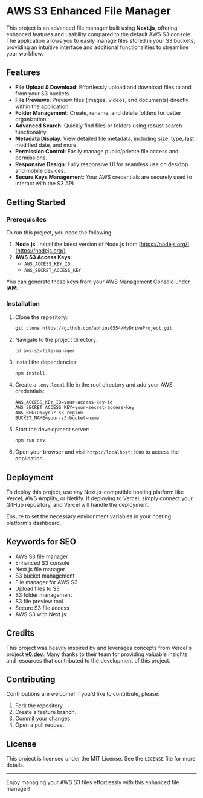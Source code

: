 # AWS S3 Enhanced File Manager

This project is an advanced file manager built using **Next.js**, offering enhanced features and usability compared to the default AWS S3 console. The application allows you to easily manage files stored in your S3 buckets, providing an intuitive interface and additional functionalities to streamline your workflow.

## Features

- **File Upload & Download**: Effortlessly upload and download files to and from your S3 buckets.
- **File Previews**: Preview files (images, videos, and documents) directly within the application.
- **Folder Management**: Create, rename, and delete folders for better organization.
- **Advanced Search**: Quickly find files or folders using robust search functionality.
- **Metadata Display**: View detailed file metadata, including size, type, last modified date, and more.
- **Permission Control**: Easily manage public/private file access and permissions.
- **Responsive Design**: Fully responsive UI for seamless use on desktop and mobile devices.
- **Secure Keys Management**: Your AWS credentials are securely used to interact with the S3 API.

## Getting Started

### Prerequisites

To run this project, you need the following:

1. **Node.js**: Install the latest version of Node.js from [https://nodejs.org/](https://nodejs.org/).
2. **AWS S3 Access Keys**:
   - `AWS_ACCESS_KEY_ID`
   - `AWS_SECRET_ACCESS_KEY`

You can generate these keys from your AWS Management Console under **IAM**.

### Installation

1. Clone the repository:

   ```bash
   git clone https://github.com/abhins0554/MyDriveProject.git
   ```

2. Navigate to the project directory:

   ```bash
   cd aws-s3-file-manager
   ```

3. Install the dependencies:

   ```bash
   npm install
   ```

4. Create a `.env.local` file in the root directory and add your AWS credentials:

   ```env
   AWS_ACCESS_KEY_ID=your-access-key-id
   AWS_SECRET_ACCESS_KEY=your-secret-access-key
   AWS_REGION=your-s3-region
   BUCKET_NAME=your-s3-bucket-name
   ```

5. Start the development server:

   ```bash
   npm run dev
   ```

6. Open your browser and visit `http://localhost:3000` to access the application.

## Deployment

To deploy this project, use any Next.js-compatible hosting platform like Vercel, AWS Amplify, or Netlify. If deploying to Vercel, simply connect your GitHub repository, and Vercel will handle the deployment.

Ensure to set the necessary environment variables in your hosting platform's dashboard.

## Keywords for SEO

- AWS S3 file manager
- Enhanced S3 console
- Next.js file manager
- S3 bucket management
- File manager for AWS S3
- Upload files to S3
- S3 folder management
- S3 file preview tool
- Secure S3 file access
- AWS S3 with Next.js

## Credits

This project was heavily inspired by and leverages concepts from Vercel's project **[v0.dev](https://v0.dev)**. Many thanks to their team for providing valuable insights and resources that contributed to the development of this project.

## Contributing

Contributions are welcome! If you'd like to contribute, please:

1. Fork the repository.
2. Create a feature branch.
3. Commit your changes.
4. Open a pull request.

## License

This project is licensed under the MIT License. See the `LICENSE` file for more details.

---

Enjoy managing your AWS S3 files effortlessly with this enhanced file manager!

